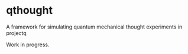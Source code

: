 # qthought
A framework for simulating quantum mechanical thought experiments in projectq

Work in progress.
